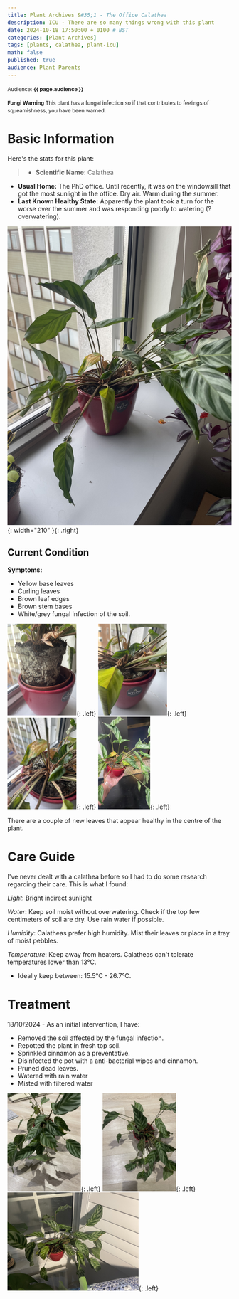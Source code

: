 ```yaml
---
title: Plant Archives &#35;1 - The Office Calathea
description: ICU - There are so many things wrong with this plant
date: 2024-10-18 17:50:00 + 0100 # BST
categories: [Plant Archives]
tags: [plants, calathea, plant-icu]
math: false
published: true
audience: Plant Parents
---
```

<small>Audience: <b>{{ page.audience }}</b></small>

<small><i class= "fas fa-triangle-exclamation"></i> **Fungi Warning** This plant has a fungal infection so if that contributes to feelings of squeamishness, you have been warned. </small>

# Basic Information

Here's the stats for this plant:

> * **Scientific Name:** Calathea
* **Usual Home:** The PhD office. Until recently, it was on the windowsill that got the most sunlight in the office. Dry air. Warm during the summer.
* **Last Known Healthy State:** Apparently the plant took a turn for the worse over the summer and was responding poorly to watering (?overwatering).

![Desktop View](/assets/img/plant_hospital/calathea/calathea(3).jpeg){: width="210" }{: .right}

## Current Condition

**Symptoms:** 
* Yellow base leaves
* Curling leaves
* Brown leaf edges
* Brown stem bases
* White/grey fungal infection of the soil. 

<img src="/assets/img/plant_hospital/calathea/calathea(4).jpeg " alt="Ill Calathea" width="155" />{: .left} <img src="/assets/img/plant_hospital/calathea/calathea(1).jpeg" alt="Ill Calathea" width="155" />{: .left} <img src="/assets/img/plant_hospital/calathea/calathea(2).jpeg" alt="Ill Calathea" width="155" />{: .left} <img src="/assets/img/plant_hospital/calathea/calathea(5).jpeg" alt="Ill Calathea" width="117" />{: .left}

There are a couple of new leaves that appear healthy in the centre of the plant.

# Care Guide

I've never dealt with a calathea before so I had to do some research regarding their care. This is what I found:

<i class = "fas fa-sun"></i> *Light*: Bright indirect sunlight

<i class = "fas fa-droplet"></i> *Water*: Keep soil moist without overwatering. Check if the top few centimeters of soil are dry. Use rain water if possible.

<i class = "fas fa-cloud"></i> *Humidity*: Calatheas prefer high humidity. Mist their leaves or place in a tray of moist pebbles.

<i class = "fas fa-temperature-half"></i> *Temperature*: Keep away from heaters. Calatheas can't tolerate temperatures lower than 13°C. 
* Ideally keep between: 15.5°C - 26.7°C.

# Treatment

18/10/2024 - As an initial intervention, I have:

* Removed the soil affected by the fungal infection.
* Repotted the plant in fresh top soil.
* Sprinkled cinnamon as a preventative.
* Disinfected the pot with a anti-bacterial wipes and cinnamon.
* Pruned dead leaves.
* Watered with rain water
* Misted with filtered water

<img src="/assets/img/plant_hospital/calathea/intervention1/calathea_update1(3).jpeg" alt="Calathea after intervention 1" width="165" />{: .left} <img src="/assets/img/plant_hospital/calathea/intervention1/calathea_update1(5).jpeg" alt="Calathea after intervention 1" width="165" />{: .left} <img src="/assets/img/plant_hospital/calathea/intervention1/calathea_update1(6).jpeg" alt="Calathea after intervention 1" width="295" />{: .left}

